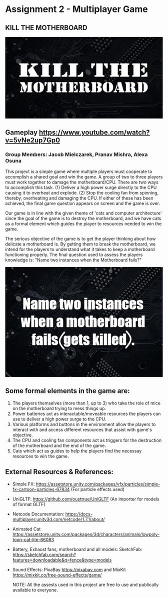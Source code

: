 
# Assignment 2 - Multiplayer Game

## KILL THE MOTHERBOARD

![GAME TITLE](https://github.com/PranavMishra17/cs426_Asgn2_Pranav_Mishra/blob/master/GAMETITLE.jpg)

## Gameplay https://www.youtube.com/watch?v=5vNe2up7Gp0 

### Group Members: Jacob Mielczarek, Pranav Mishra, Alexa Osuna

This project is a simple game where multiple players must cooperate to accomplish a shared goal and win the game. A group of two to three players must work together to damage the motherboard/CPU. There are two ways to accomplish this task. (1) Deliver a high power surge directly to the CPU causing it to overheat and explode. (2) Stop the cooling fan from spinning, thereby, overheating and damaging the CPU. If either of these has been achieved, the final game question appears on screen and the game is over.

Our game is in line with the given theme of 'cats and computer architecture' since the goal of the game is to destroy the motherboard, and we have cats as a formal element which guides the player to resources needed to win the game.

The serious objective of the game is to get the player thinking about how delicate a motherboard is. By getting them to break the motherboard, we intend for the players to understand what it takes to keep a motherboard functioning properly. The final question used to assess the players knowledge is: "Name two instances when the Motherboard fails?"

![Serious question](https://github.com/PranavMishra17/cs426_Asgn2_Pranav_Mishra/blob/master/360_F_428487054_WFFP5xSVKkU2MowtcSf13pXeGSxXMgci.jpg)

## Some formal elements in the game are:

1. The players themselves (more than 1, up to 3) who take the role of mice on the motherboard trying to mess things up.
2. Power batteries act as interactable/moveable resources the players can use to deliver a high power surge to the CPU.
3. Various platforms and buttons in the environment allow the players to interact with and access different resources that assist with game's objective.
4. The CPU and cooling fan components act as triggers for the destruction of the motherboard and the end of the game.
5. Cats which act as guides to help the players find the necessay resources to win the game.

## External Resources & References:

- Simple FX: https://assetstore.unity.com/packages/vfx/particles/simple-fx-cartoon-particles-67834  (For particle effects used)
- UniGLTF: https://github.com/ousttrue/UniGLTF  (An importer for models of format GLTF)
- Netcode Documentation: https://docs-multiplayer.unity3d.com/netcode/1.7.1/about/
- Animated Cat https://assetstore.unity.com/packages/3d/characters/animals/lowpoly-toon-cat-lite-66083
- Battery, Exhaust fans, motherboard and all models: SketchFab: https://sketchfab.com/search?features=downloadable&q=fence&type=models
- Sound Effects: PixaBay https://pixabay.com  and  MixKit https://mixkit.co/free-sound-effects/game/

  NOTE: All the assests used in this project are free to use and publically available to everyone.
